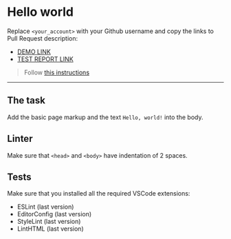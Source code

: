# Hello world

Replace `<your_account>` with your Github username and copy the links to Pull Request description:
- [DEMO LINK](https://<Vovchukkul>.github.io/layout_hello-world/)
- [TEST REPORT LINK](https://<Vovchukkul>.github.io/layout_hello-world/report/html_report/)

> Follow [this instructions](https://mate-academy.github.io/layout_task-guideline/#how-to-solve-the-layout-tasks-on-github)
___

## The task

Add the basic page markup and the text `Hello, world!` into the body.

## Linter

Make sure that `<head>` and `<body>` have indentation of 2 spaces.

## Tests

Make sure that you installed all the required VSCode extensions:

- ESLint (last version)
- EditorConfig (last version)
- StyleLint (last version)
- LintHTML (last version)

